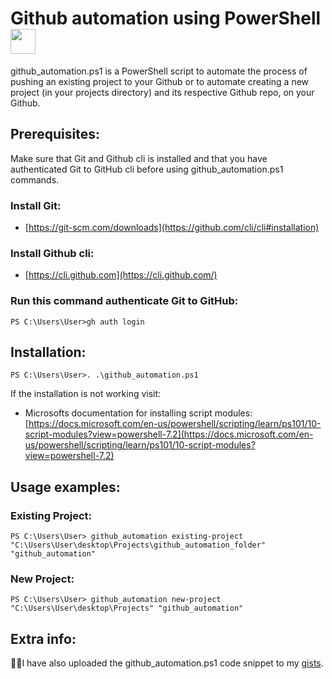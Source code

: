 # Github automation using PowerShell <image src="https://raw.githubusercontent.com/MariusStorhaug/GitHub/main/icons/GitHubPowerShellModule.png" width="40" height="40"/>

github_automation.ps1 is a PowerShell script to automate the process of pushing an existing project to your Github or to automate creating a new project (in your projects directory) and its respective Github repo, on your Github.

## Prerequisites:

Make sure that Git and Github cli is installed and that you have authenticated Git to GitHub cli before using github_automation.ps1 commands.

### Install Git:

- [https://git-scm.com/downloads](https://github.com/cli/cli#installation)

### Install Github cli:

- [https://cli.github.com](https://cli.github.com/)

### Run this command authenticate Git to GitHub:

    PS C:\Users\User>gh auth login

## Installation:

    PS C:\Users\User>. .\github_automation.ps1

If the installation is not working visit:

- Microsofts documentation for installing script modules: [https://docs.microsoft.com/en-us/powershell/scripting/learn/ps101/10-script-modules?view=powershell-7.2](https://docs.microsoft.com/en-us/powershell/scripting/learn/ps101/10-script-modules?view=powershell-7.2)

## Usage examples:

### Existing Project:

    PS C:\Users\User> github_automation existing-project "C:\Users\User\desktop\Projects\github_automation_folder" "github_automation"

### New Project:

    PS C:\Users\User> github_automation new-project "C:\Users\User\desktop\Projects" "github_automation"

## Extra info:

🧑‍💻I have also uploaded the github_automation.ps1 code snippet to my [gists](https://gist.github.com/AranMesquita/6761fa8286b65895ef79763fc547f8e6).
